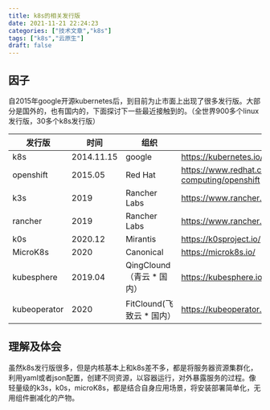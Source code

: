 ```yaml
---
title: k8s的相关发行版
date: 2021-11-21 22:24:23
categories: ["技术文章","k8s"]
tags: ["k8s","云原生"]
draft: false
---
```


## 因子
自2015年google开源kubernetes后，到目前为止市面上出现了很多发行版。大部分是国外的，也有国内的，下面探讨下一些最近接触到的。（全世界900多个linux发行版，30多个k8s发行版）

|  发行版   |  时间   |  组织   |  网址 |
| --- | --- | --- | --- |
|  k8s   |  2014.11.15   |  google   | https://kubernetes.io/ |
|  openshift   |  2015.05   |  Red Hat   | https://www.redhat.com/zh/technologies/cloud-computing/openshift |
|  k3s   |  2019   |   Rancher Labs | https://www.rancher.cn/k3s/ |
|  rancher   |  2019   |   Rancher Labs | https://www.rancher.cn/ |
|  k0s   |  2020.12    |  Mirantis   | https://k0sproject.io/ |
|  MicroK8s   |  2020   |  Canonical  | https://microk8s.io/ |
|  kubesphere   |  2019.04   |   QingClound（青云 * 国内）  | https://kubesphere.io/zh/ |
|  kubeoperator   |  2020   |  FitClound(飞致云 * 国内）   |  https://kubeoperator.io/ |

## 理解及体会
虽然k8s发行版很多，但是内核基本上和k8s差不多，都是将服务器资源集群化，利用yaml或者json配置，创建不同资源，以容器运行，对外暴露服务的过程。像轻量级的k3s，k0s，microK8s，都是结合自身应用场景，将安装部署简单化，无用组件删减化的产物。


